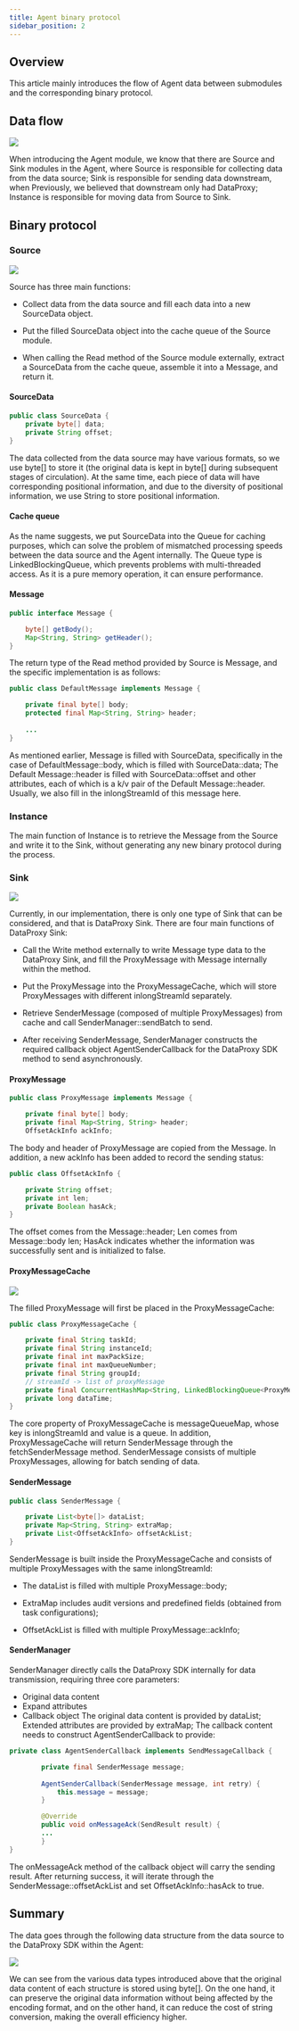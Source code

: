 ```yaml
---
title: Agent binary protocol
sidebar_position: 2
---
```

## Overview
This article mainly introduces the flow of Agent data between submodules and the corresponding binary protocol.
## Data flow
![](docs/development/binary_protocol/img/agent_1.png)

When introducing the Agent module, we know that there are Source and Sink modules in the Agent, where Source is responsible 
for collecting data from the data source; Sink is responsible for sending data downstream, when Previously, we believed that 
downstream only had DataProxy; Instance is responsible for moving data from Source to Sink.
## Binary protocol
### Source
![](docs/development/binary_protocol/img/source_1.png)

Source has three main functions:

- Collect data from the data source and fill each data into a new SourceData object.

- Put the filled SourceData object into the cache queue of the Source module.

- When calling the Read method of the Source module externally, extract a SourceData from the cache queue, assemble it into a Message, and return it.
#### SourceData
```java 
public class SourceData {
    private byte[] data;
    private String offset;
}
```
The data collected from the data source may have various formats, so we use byte[] to store it (the original data is kept in byte[] during 
subsequent stages of circulation). At the same time, each piece of data will have corresponding positional information, and due to the diversity 
of positional information, we use String to store positional information.
#### Cache queue
As the name suggests, we put SourceData into the Queue for caching purposes, which can solve the problem of mismatched processing speeds between 
the data source and the Agent internally. The Queue type is LinkedBlockingQueue, which prevents problems with multi-threaded access. As it is a 
pure memory operation, it can ensure performance.
#### Message 
```java
public interface Message {

    byte[] getBody();
    Map<String, String> getHeader();
}
```
The return type of the Read method provided by Source is Message, and the specific implementation is as follows:
```java
public class DefaultMessage implements Message {

    private final byte[] body;
    protected final Map<String, String> header;
    
    ...
}
```
As mentioned earlier, Message is filled with SourceData, specifically in the case of DefaultMessage::body, which 
is filled with SourceData::data; The Default Message::header is filled with SourceData::offset and other attributes, 
each of which is a k/v pair of the Default Message::header. Usually, we also fill in the inlongStreamId of this message here.
### Instance
The main function of Instance is to retrieve the Message from the Source and write it to the Sink, without generating any 
new binary protocol during the process.
### Sink
![](docs/development/binary_protocol/img/sink_1.png)

Currently, in our implementation, there is only one type of Sink that can be considered, and that is DataProxy Sink. There are four main functions of DataProxy Sink:

- Call the Write method externally to write Message type data to the DataProxy Sink, and fill the ProxyMessage with Message internally within the method.

- Put the ProxyMessage into the ProxyMessageCache, which will store ProxyMessages with different inlongStreamId separately.

- Retrieve SenderMessage (composed of multiple ProxyMessages) from cache and call SenderManager::sendBatch to send.

- After receiving SenderMessage, SenderManager constructs the required callback object AgentSenderCallback for the DataProxy SDK method to send asynchronously.

#### ProxyMessage
```java
public class ProxyMessage implements Message {

    private final byte[] body;
    private final Map<String, String> header;
    OffsetAckInfo ackInfo;
```
The body and header of ProxyMessage are copied from the Message. In addition, a new ackInfo has been added to record the sending status:
```java
public class OffsetAckInfo {

    private String offset;
    private int len;
    private Boolean hasAck;
}
```
The offset comes from the Message::header; Len comes from Message::body len; HasAck indicates whether the information was successfully sent and is initialized to false.
#### ProxyMessageCache
![](docs/development/binary_protocol/img/cache_1.png)

The filled ProxyMessage will first be placed in the ProxyMessageCache:
```java
public class ProxyMessageCache {

    private final String taskId;
    private final String instanceId;
    private final int maxPackSize;
    private final int maxQueueNumber;
    private final String groupId;
    // streamId -> list of proxyMessage
    private final ConcurrentHashMap<String, LinkedBlockingQueue<ProxyMessage>> messageQueueMap;
    private long dataTime;
}
```
The core property of ProxyMessageCache is messageQueueMap, whose key is inlongStreamId and value is a queue. 
In addition, ProxyMessageCache will return SenderMessage through the fetchSenderMessage method. SenderMessage 
consists of multiple ProxyMessages, allowing for batch sending of data.
#### SenderMessage
```java
public class SenderMessage {

    private List<byte[]> dataList;
    private Map<String, String> extraMap;
    private List<OffsetAckInfo> offsetAckList;
}
```

SenderMessage is built inside the ProxyMessageCache and consists of multiple ProxyMessages with the same inlongStreamId:

- The dataList is filled with multiple ProxyMessage::body;

- ExtraMap includes audit versions and predefined fields (obtained from task configurations);

- OffsetAckList is filled with multiple ProxyMessage::ackInfo;
#### SenderManager
SenderManager directly calls the DataProxy SDK internally for data transmission, requiring three core parameters:
- Original data content
- Expand attributes
- Callback object
The original data content is provided by dataList; Extended attributes are provided by extraMap; The callback content needs to construct AgentSenderCallback to provide:
```java
private class AgentSenderCallback implements SendMessageCallback {

        private final SenderMessage message;
  
        AgentSenderCallback(SenderMessage message, int retry) {
            this.message = message;
        }

        @Override
        public void onMessageAck(SendResult result) {
        ...
        }
}
```
The onMessageAck method of the callback object will carry the sending result. After returning success, it will iterate through the 
SenderMessage::offsetAckList and set OffsetAckInfo::hasAck to true.
## Summary 
The data goes through the following data structure from the data source to the DataProxy SDK within the Agent:

![](docs/development/binary_protocol/img/total.png)

We can see from the various data types introduced above that the original data content of each structure is stored using byte[]. On the one hand, it can preserve the original
data information without being affected by the encoding format, and on the other hand, it can reduce the cost of string conversion, making the overall efficiency higher.
